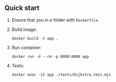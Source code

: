## Quick start

1. Ensure that you in a folder with `Dockerfile`

2. Build image:
    ```
    docker build -t app .
    ```

3. Run container:
    ```
    docker run -d --rm -p 8080:8080 app
    ```

4. Tests:
    ```
    docker exec -it app ./tests/Dijkstra.test.mjs 
    ```